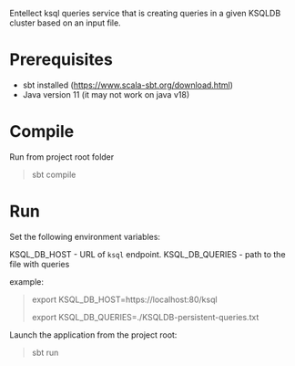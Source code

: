 Entellect ksql queries service that is creating queries in a given KSQLDB cluster based on an input file.

# Prerequisites

- sbt installed (https://www.scala-sbt.org/download.html)
- Java version 11 (it may not work on java v18)

# Compile

Run from project root folder
> sbt compile 

# Run

Set the following environment variables:

KSQL_DB_HOST - URL of `ksql` endpoint.
KSQL_DB_QUERIES - path to the file with queries

example:
> export KSQL_DB_HOST=https://localhost:80/ksql
> 
> export KSQL_DB_QUERIES=./KSQLDB-persistent-queries.txt

Launch the application from the project root:

> sbt run
 

